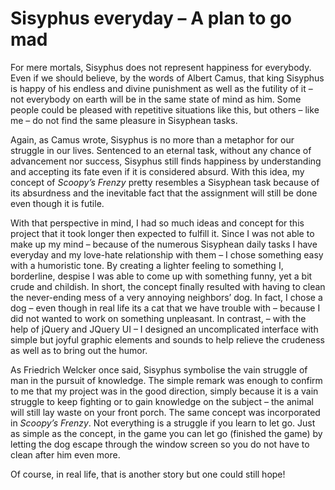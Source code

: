 Sisyphus everyday – A plan to go mad
==============

For mere mortals, Sisyphus does not represent happiness for everybody. Even if we should believe, by the words of Albert Camus, that king Sisyphus is happy of his endless and divine punishment as well as the futility of it – not everybody on earth will be in the same state of mind as him. Some people could be pleased with repetitive situations like this, but others – like me – do not find the same pleasure in Sisyphean tasks.

Again, as Camus wrote, Sisyphus is no more than a metaphor for our struggle in our lives. Sentenced to an eternal task, without any chance of advancement nor success, Sisyphus still finds happiness by understanding and accepting its fate even if it is considered absurd. With this idea, my concept of *Scoopy’s Frenzy* pretty resembles a Sisyphean task because of its absurdness and the inevitable fact that the assignment will still be done even though it is futile.

With that perspective in mind, I had so much ideas and concept for this project that it took longer then expected to fulfill it. Since I was not able to make up my mind – because of the numerous Sisyphean daily tasks I have everyday and my love-hate relationship with them – I chose something easy with a humoristic tone. By creating a lighter feeling to something I, borderline, despise I was able to come up with something funny, yet a bit crude and childish. In short, the concept finally resulted with having to clean the never-ending mess of a very annoying neighbors’ dog. In fact, I chose a dog – even though in real life its a cat that we have trouble with – because I did not wanted to work on something unpleasant. In contrast, – with the help of jQuery and JQuery UI – I designed an uncomplicated interface with simple but joyful graphic elements and sounds to help relieve the crudeness as well as to bring out the humor.

As Friedrich Welcker once said, Sisyphus symbolise the vain struggle of man in the pursuit of knowledge. The simple remark was enough to confirm to me that my project was in the good direction, simply because it is a vain struggle to keep fighting or to gain knowledge on the subject – the animal will still lay waste on your front porch. The same concept was incorporated in *Scoopy’s Frenzy*. Not everything is a struggle if you learn to let go. Just as simple as the concept, in the game you can let go (finished the game) by letting the dog escape through the window screen so you do not have to clean after him even more.

Of course, in real life, that is another story but one could still hope!

